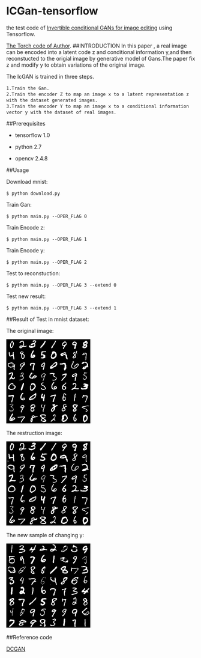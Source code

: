 # ICGan-tensorflow
the test code of [Invertible conditional GANs for image editing](https://arxiv.org/abs/1611.06355) using Tensorflow.

[The Torch code of Author](https://github.com/Guim3/IcGAN).
##INTRODUCTION
In this paper , a real image can be encoded into a latent code z and conditional information y,and then reconstucted to the origial image by generative model of Gans.The paper fix z and modify y to obtain variations of the original image.

The IcGAN is trained in three steps.

    1.Train the Gan.
    2.Train the encoder Z to map an image x to a latent representation z with the dataset generated images.
    3.Train the encoder Y to map an image x to a conditional information vector y with the dataset of real images.

##Prerequisites

- tensorflow 1.0

- python 2.7

- opencv 2.4.8

##Usage

  Download mnist:
  
    $ python download.py
  
  Train Gan:
  
    $ python main.py --OPER_FLAG 0
  
  Train Encode z:
  
    $ python main.py --OPER_FLAG 1
  
  Train Encode y:
  
    $ python main.py --OPER_FLAG 2
  
  Test to reconstuction:
  
    $ python main.py --OPER_FLAG 3 --extend 0
  
  Test new result:
  
    $ python main.py --OPER_FLAG 3 --extend 1

##Result of Test in mnist dataset:

The original image:

![](img/test_r.png)

The restruction image:

![](img/test1.png)

The new sample of changing y:

![](img/test2.png)


##Reference code

[DCGAN](https://github.com/carpedm20/DCGAN-tensorflow)
